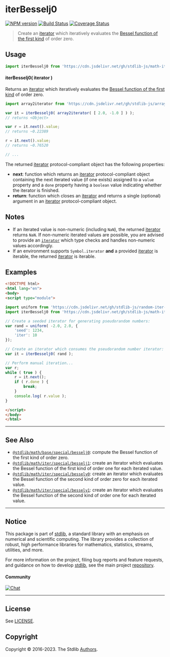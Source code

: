 <!--

@license Apache-2.0

Copyright (c) 2020 The Stdlib Authors.

Licensed under the Apache License, Version 2.0 (the "License");
you may not use this file except in compliance with the License.
You may obtain a copy of the License at

   http://www.apache.org/licenses/LICENSE-2.0

Unless required by applicable law or agreed to in writing, software
distributed under the License is distributed on an "AS IS" BASIS,
WITHOUT WARRANTIES OR CONDITIONS OF ANY KIND, either express or implied.
See the License for the specific language governing permissions and
limitations under the License.

-->

# iterBesselj0

[![NPM version][npm-image]][npm-url] [![Build Status][test-image]][test-url] [![Coverage Status][coverage-image]][coverage-url] <!-- [![dependencies][dependencies-image]][dependencies-url] -->

> Create an [iterator][mdn-iterator-protocol] which iteratively evaluates the [Bessel function of the first kind][@stdlib/math/base/special/besselj0] of order zero.

<!-- Section to include introductory text. Make sure to keep an empty line after the intro `section` element and another before the `/section` close. -->

<section class="intro">

</section>

<!-- /.intro -->

<!-- Package usage documentation. -->



<section class="usage">

## Usage

```javascript
import iterBesselj0 from 'https://cdn.jsdelivr.net/gh/stdlib-js/math-iter-special-besselj0@esm/index.mjs';
```

#### iterBesselj0( iterator )

Returns an [iterator][mdn-iterator-protocol] which iteratively evaluates the [Bessel function of the first kind][@stdlib/math/base/special/besselj0] of order zero.

```javascript
import array2iterator from 'https://cdn.jsdelivr.net/gh/stdlib-js/array-to-iterator@esm/index.mjs';

var it = iterBesselj0( array2iterator( [ 2.0, -1.0 ] ) );
// returns <Object>

var r = it.next().value;
// returns ~0.22389

r = it.next().value;
// returns ~0.76520

// ...
```

The returned [iterator][mdn-iterator-protocol] protocol-compliant object has the following properties:

-   **next**: function which returns an [iterator][mdn-iterator-protocol] protocol-compliant object containing the next iterated value (if one exists) assigned to a `value` property and a `done` property having a `boolean` value indicating whether the iterator is finished.
-   **return**: function which closes an [iterator][mdn-iterator-protocol] and returns a single (optional) argument in an [iterator][mdn-iterator-protocol] protocol-compliant object.

</section>

<!-- /.usage -->

<!-- Package usage notes. Make sure to keep an empty line after the `section` element and another before the `/section` close. -->

<section class="notes">

## Notes

-   If an iterated value is non-numeric (including `NaN`), the returned [iterator][mdn-iterator-protocol] returns `NaN`. If non-numeric iterated values are possible, you are advised to provide an [`iterator`][mdn-iterator-protocol] which type checks and handles non-numeric values accordingly.
-   If an environment supports `Symbol.iterator` **and** a provided [iterator][mdn-iterator-protocol] is iterable, the returned [iterator][mdn-iterator-protocol] is iterable.

</section>

<!-- /.notes -->

<!-- Package usage examples. -->

<section class="examples">

## Examples

<!-- eslint no-undef: "error" -->

```html
<!DOCTYPE html>
<html lang="en">
<body>
<script type="module">

import uniform from 'https://cdn.jsdelivr.net/gh/stdlib-js/random-iter-uniform@esm/index.mjs';
import iterBesselj0 from 'https://cdn.jsdelivr.net/gh/stdlib-js/math-iter-special-besselj0@esm/index.mjs';

// Create a seeded iterator for generating pseudorandom numbers:
var rand = uniform( -2.0, 2.0, {
    'seed': 1234,
    'iter': 10
});

// Create an iterator which consumes the pseudorandom number iterator:
var it = iterBesselj0( rand );

// Perform manual iteration...
var r;
while ( true ) {
    r = it.next();
    if ( r.done ) {
        break;
    }
    console.log( r.value );
}

</script>
</body>
</html>
```

</section>

<!-- /.examples -->

<!-- Section to include cited references. If references are included, add a horizontal rule *before* the section. Make sure to keep an empty line after the `section` element and another before the `/section` close. -->

<section class="references">

</section>

<!-- /.references -->

<!-- Section for related `stdlib` packages. Do not manually edit this section, as it is automatically populated. -->

<section class="related">

* * *

## See Also

-   <span class="package-name">[`@stdlib/math/base/special/besselj0`][@stdlib/math/base/special/besselj0]</span><span class="delimiter">: </span><span class="description">compute the Bessel function of the first kind of order zero.</span>
-   <span class="package-name">[`@stdlib/math/iter/special/besselj1`][@stdlib/math/iter/special/besselj1]</span><span class="delimiter">: </span><span class="description">create an iterator which evaluates the Bessel function of the first kind of order one for each iterated value.</span>
-   <span class="package-name">[`@stdlib/math/iter/special/bessely0`][@stdlib/math/iter/special/bessely0]</span><span class="delimiter">: </span><span class="description">create an iterator which evaluates the Bessel function of the second kind of order zero for each iterated value.</span>
-   <span class="package-name">[`@stdlib/math/iter/special/bessely1`][@stdlib/math/iter/special/bessely1]</span><span class="delimiter">: </span><span class="description">create an iterator which evaluates the Bessel function of the second kind of order one for each iterated value.</span>

</section>

<!-- /.related -->

<!-- Section for all links. Make sure to keep an empty line after the `section` element and another before the `/section` close. -->


<section class="main-repo" >

* * *

## Notice

This package is part of [stdlib][stdlib], a standard library with an emphasis on numerical and scientific computing. The library provides a collection of robust, high performance libraries for mathematics, statistics, streams, utilities, and more.

For more information on the project, filing bug reports and feature requests, and guidance on how to develop [stdlib][stdlib], see the main project [repository][stdlib].

#### Community

[![Chat][chat-image]][chat-url]

---

## License

See [LICENSE][stdlib-license].


## Copyright

Copyright &copy; 2016-2023. The Stdlib [Authors][stdlib-authors].

</section>

<!-- /.stdlib -->

<!-- Section for all links. Make sure to keep an empty line after the `section` element and another before the `/section` close. -->

<section class="links">

[npm-image]: http://img.shields.io/npm/v/@stdlib/math-iter-special-besselj0.svg
[npm-url]: https://npmjs.org/package/@stdlib/math-iter-special-besselj0

[test-image]: https://github.com/stdlib-js/math-iter-special-besselj0/actions/workflows/test.yml/badge.svg?branch=main
[test-url]: https://github.com/stdlib-js/math-iter-special-besselj0/actions/workflows/test.yml?query=branch:main

[coverage-image]: https://img.shields.io/codecov/c/github/stdlib-js/math-iter-special-besselj0/main.svg
[coverage-url]: https://codecov.io/github/stdlib-js/math-iter-special-besselj0?branch=main

<!--

[dependencies-image]: https://img.shields.io/david/stdlib-js/math-iter-special-besselj0.svg
[dependencies-url]: https://david-dm.org/stdlib-js/math-iter-special-besselj0/main

-->

[chat-image]: https://img.shields.io/gitter/room/stdlib-js/stdlib.svg
[chat-url]: https://gitter.im/stdlib-js/stdlib/

[stdlib]: https://github.com/stdlib-js/stdlib

[stdlib-authors]: https://github.com/stdlib-js/stdlib/graphs/contributors

[umd]: https://github.com/umdjs/umd
[es-module]: https://developer.mozilla.org/en-US/docs/Web/JavaScript/Guide/Modules

[deno-url]: https://github.com/stdlib-js/math-iter-special-besselj0/tree/deno
[umd-url]: https://github.com/stdlib-js/math-iter-special-besselj0/tree/umd
[esm-url]: https://github.com/stdlib-js/math-iter-special-besselj0/tree/esm
[branches-url]: https://github.com/stdlib-js/math-iter-special-besselj0/blob/main/branches.md

[stdlib-license]: https://raw.githubusercontent.com/stdlib-js/math-iter-special-besselj0/main/LICENSE

[mdn-iterator-protocol]: https://developer.mozilla.org/en-US/docs/Web/JavaScript/Reference/Iteration_protocols#The_iterator_protocol

<!-- <related-links> -->

[@stdlib/math/base/special/besselj0]: https://github.com/stdlib-js/math-base-special-besselj0/tree/esm

[@stdlib/math/iter/special/besselj1]: https://github.com/stdlib-js/math-iter-special-besselj1/tree/esm

[@stdlib/math/iter/special/bessely0]: https://github.com/stdlib-js/math-iter-special-bessely0/tree/esm

[@stdlib/math/iter/special/bessely1]: https://github.com/stdlib-js/math-iter-special-bessely1/tree/esm

<!-- </related-links> -->

</section>

<!-- /.links -->
